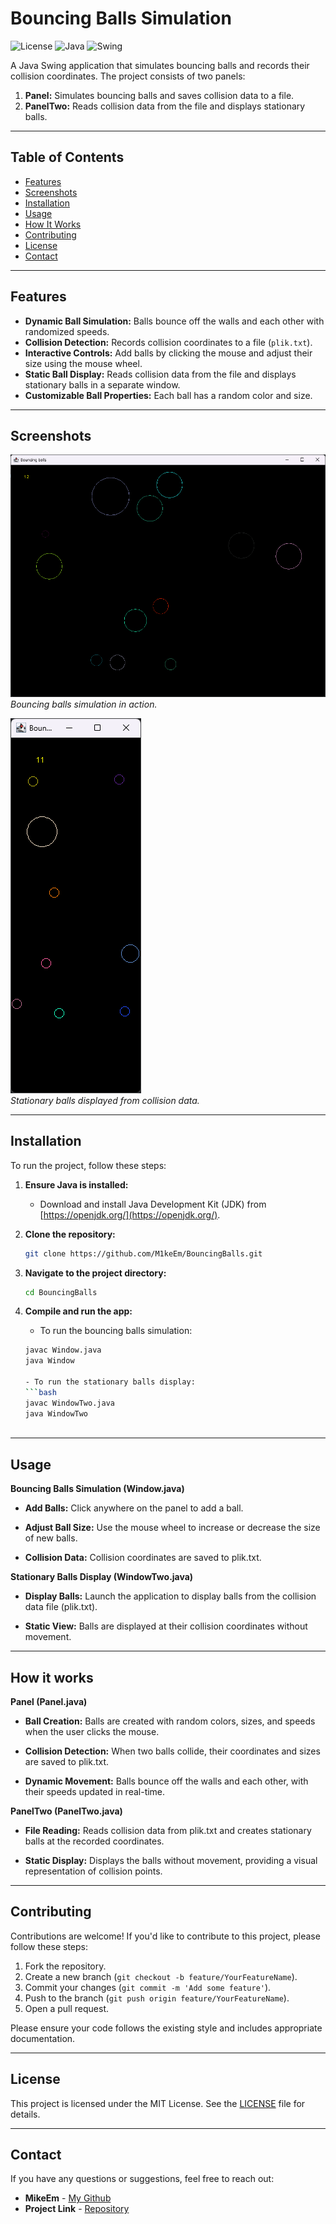# Bouncing Balls Simulation

![License](https://img.shields.io/badge/license-MIT-blue.svg) 
![Java](https://img.shields.io/badge/language-Java-orange.svg)
![Swing](https://img.shields.io/badge/library-Java%20Swing-yellowgreen.svg)

A Java Swing application that simulates bouncing balls and records their collision coordinates. The project consists of two panels:
1. **Panel:** Simulates bouncing balls and saves collision data to a file.
2. **PanelTwo:** Reads collision data from the file and displays stationary balls.

---

## Table of Contents

- [Features](#features)
- [Screenshots](#screenshots)
- [Installation](#installation)
- [Usage](#usage)
- [How It Works](#how-it-works)
- [Contributing](#contributing)
- [License](#license)
- [Contact](#contact)

---

## Features

- **Dynamic Ball Simulation:** Balls bounce off the walls and each other with randomized speeds.
- **Collision Detection:** Records collision coordinates to a file (`plik.txt`).
- **Interactive Controls:** Add balls by clicking the mouse and adjust their size using the mouse wheel.
- **Static Ball Display:** Reads collision data from the file and displays stationary balls in a separate window.
- **Customizable Ball Properties:** Each ball has a random color and size.

---

## Screenshots

![Screenshot 1](screenshots/bouncing-balls1.png)  
*Bouncing balls simulation in action.*

![Screenshot 2](screenshots/bouncing-balls2.png)  
*Stationary balls displayed from collision data.*

---

## Installation

To run the project, follow these steps:

1. **Ensure Java is installed:**
   - Download and install Java Development Kit (JDK) from [https://openjdk.org/](https://openjdk.org/).

2. **Clone the repository:**
   ```bash
   git clone https://github.com/M1keEm/BouncingBalls.git

3. **Navigate to the project directory:**
   ```bash
   cd BouncingBalls

4. **Compile and run the app:**
   - To run the bouncing balls simulation:

   ```bash
   javac Window.java
   java Window

   - To run the stationary balls display:
   ```bash
   javac WindowTwo.java
   java WindowTwo
 
 ---
 
## Usage
    
**Bouncing Balls Simulation (Window.java)**
- **Add Balls:** Click anywhere on the panel to add a ball.

- **Adjust Ball Size:** Use the mouse wheel to increase or decrease the size of new balls.

- **Collision Data:** Collision coordinates are saved to plik.txt.

**Stationary Balls Display (WindowTwo.java)**
- **Display Balls:** Launch the application to display balls from the collision data file (plik.txt).

- **Static View:** Balls are displayed at their collision coordinates without movement.

---

## How it works

**Panel (Panel.java)**
- **Ball Creation:** Balls are created with random colors, sizes, and speeds when the user clicks the mouse.

- **Collision Detection:** When two balls collide, their coordinates and sizes are saved to plik.txt.

- **Dynamic Movement:** Balls bounce off the walls and each other, with their speeds updated in real-time.

**PanelTwo (PanelTwo.java)**
- **File Reading:** Reads collision data from plik.txt and creates stationary balls at the recorded coordinates.

- **Static Display:** Displays the balls without movement, providing a visual representation of collision points.

---

## Contributing

Contributions are welcome! If you'd like to contribute to this project, please follow these steps:

1. Fork the repository.
2. Create a new branch (`git checkout -b feature/YourFeatureName`).
3. Commit your changes (`git commit -m 'Add some feature'`).
4. Push to the branch (`git push origin feature/YourFeatureName`).
5. Open a pull request.

Please ensure your code follows the existing style and includes appropriate documentation.

---

## License

This project is licensed under the MIT License. See the [LICENSE](LICENSE) file for details.

---

## Contact

If you have any questions or suggestions, feel free to reach out:

- **MikeEm** - [My Github](https://github.com/m1keem)
- **Project Link** - [Repository](https://github.com/m1keem/bouncingballs)
